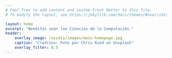 ```yaml
---
# Feel free to add content and custom Front Matter to this file.
# To modify the layout, see https://jekyllrb.com/docs/themes/#overriding-theme-defaults

layout: home
excerpt: "Benditas sean las Ciencias de la Computación."
header:
    overlay_image: /assets/images/main-homepage.jpg
    caption: "Creditos: Foto por Chris Ried en Unsplash"
    overlay_filter: 0.5
---
```

